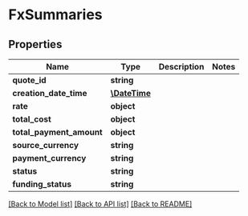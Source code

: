 # FxSummaries

## Properties
Name | Type | Description | Notes
------------ | ------------- | ------------- | -------------
**quote_id** | **string** |  | 
**creation_date_time** | [**\DateTime**](\DateTime.md) |  | 
**rate** | **object** |  | 
**total_cost** | **object** |  | 
**total_payment_amount** | **object** |  | 
**source_currency** | **string** |  | 
**payment_currency** | **string** |  | 
**status** | **string** |  | 
**funding_status** | **string** |  | 

[[Back to Model list]](../README.md#documentation-for-models) [[Back to API list]](../README.md#documentation-for-api-endpoints) [[Back to README]](../README.md)


